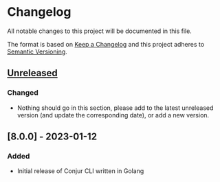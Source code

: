 # Changelog
All notable changes to this project will be documented in this file.

The format is based on [Keep a Changelog](http://keepachangelog.com/en/1.0.0/)
and this project adheres to [Semantic Versioning](http://semver.org/spec/v2.0.0.html).

## [Unreleased]
### Changed
- Nothing should go in this section, please add to the latest unreleased version
  (and update the corresponding date), or add a new version.

## [8.0.0] - 2023-01-12

### Added
- Initial release of Conjur CLI written in Golang

[Unreleased]: https://github.com/cyberark/conjur-cli-go/compare/v8.0.0...HEAD
